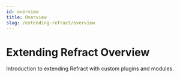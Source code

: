 ```yaml
---
id: overview
title: Overview
slug: /extending-refract/overview
---
```


# Extending Refract Overview

Introduction to extending Refract with custom plugins and modules.
